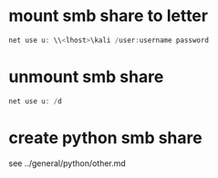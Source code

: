 # mount smb share to letter

```powershell
net use u: \\<lhost>\kali /user:username password
```

# unmount smb share

```powershell
net use u: /d
```

# create python smb share

see ../general/python/other.md
